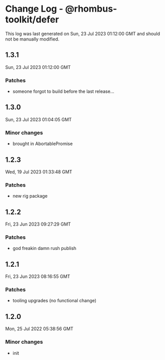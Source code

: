 # Change Log - @rhombus-toolkit/defer

This log was last generated on Sun, 23 Jul 2023 01:12:00 GMT and should not be manually modified.

## 1.3.1
Sun, 23 Jul 2023 01:12:00 GMT

### Patches

- someone forgot to build before the last release...

## 1.3.0
Sun, 23 Jul 2023 01:04:05 GMT

### Minor changes

- brought in AbortablePromise

## 1.2.3
Wed, 19 Jul 2023 01:33:48 GMT

### Patches

- new rig package

## 1.2.2
Fri, 23 Jun 2023 09:27:29 GMT

### Patches

- god freakin damn rush publish

## 1.2.1
Fri, 23 Jun 2023 08:16:55 GMT

### Patches

- tooling upgrades (no functional change)

## 1.2.0
Mon, 25 Jul 2022 05:38:56 GMT

### Minor changes

- init

